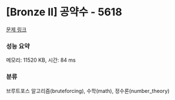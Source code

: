 # [Bronze II] 공약수 - 5618 

[문제 링크](https://www.acmicpc.net/problem/5618) 

### 성능 요약

메모리: 11520 KB, 시간: 84 ms

### 분류

브루트포스 알고리즘(bruteforcing), 수학(math), 정수론(number_theory)


